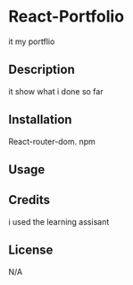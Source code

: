 # React-Portfolio
 it my portflio 
## Description
it show what i done so far

## Installation

React-router-dom. npm
## Usage


## Credits
i used the learning assisant

## License
N/A